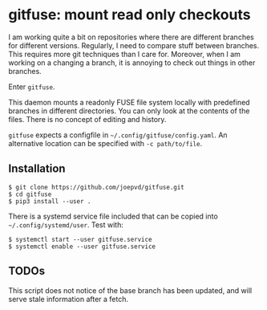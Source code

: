 # gitfuse: mount read only checkouts

I am working quite a bit on repositories where there are different branches for
different versions. Regularly, I need to compare stuff between branches. This
requires more git techniques than I care for. Moreover, when I am working on a
changing a branch, it is annoying to check out things in other branches.

Enter `gitfuse`.

This daemon mounts a readonly FUSE file system locally with predefined
branches in different directories. You can only look at the contents of the
files. There is no concept of editing and history.

`gitfuse` expects a configfile in `~/.config/gitfuse/config.yaml`. An
alternative location can be specified with `-c path/to/file`.

## Installation

```console
$ git clone https://github.com/joepvd/gitfuse.git
$ cd gitfuse
$ pip3 install --user .
```

There is a systemd service file included that can be copied into
`~/.config/systemd/user`. Test with:

```console
$ systemctl start --user gitfuse.service
$ systemctl enable --user gitfuse.service
```

## TODOs
This script does not notice of the base branch has been updated, and will serve
stale information after a fetch.

